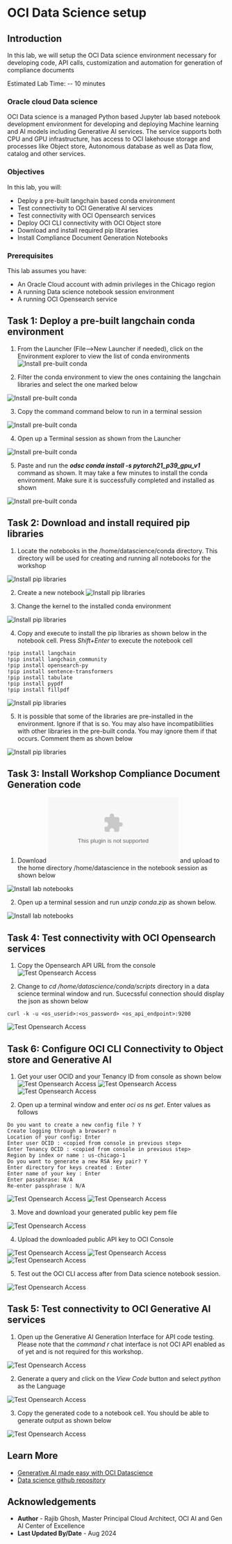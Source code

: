# OCI Data Science setup

## Introduction

In this lab, we will setup the OCI Data science environment necessary for developing code, API calls, customization and automation for generation of compliance documents

Estimated Lab Time: -- 10 minutes

### Oracle cloud Data science

OCI Data science is a managed Python based Jupyter lab based notebook development environment for developing and deploying Machine learning and AI models including Generative AI services. The service supports both CPU and GPU infrastructure, has access to OCI lakehouse storage and processes like Object store, Autonomous database as well as Data flow, catalog and other services.  

### Objectives

In this lab, you will:

* Deploy a pre-built langchain based conda environment
* Test connectivity to OCI Generative AI services
* Test connectivity with OCI Opensearch services
* Deploy OCI CLI connectivity with OCI Object store
* Download and install required pip libraries
* Install Compliance Document Generation Notebooks

### Prerequisites

This lab assumes you have:

* An Oracle Cloud account with admin privileges in the Chicago region
* A running Data science notebook session environment
* A running OCI Opensearch service



## Task 1: Deploy a pre-built langchain conda environment

1. From the Launcher (File-->New Launcher if needed), click on the Environment explorer to view the list of conda environments
  ![Install pre-built conda](images/LAB3-DS-CND-1.png)

2. Filter the conda environment to view the ones containing the langchain libraries and select the one marked below

  ![Install pre-built conda](images/LAB3-DS-CND-2.png)

3. Copy the command command below to run in a terminal session

  ![Install pre-built conda](images/LAB3-DS-CND-2-1.png)

4. Open up a Terminal session as shown from the Launcher

  ![Install pre-built conda](images/LAB3-DS-CND-3.png)

5. Paste and run the ***odsc conda install -s pytorch21_p39_gpu_v1*** command as shown. It may take a few minutes to install the conda environment. Make sure it is successfully completed and installed as shown

  ![Install pre-built conda](images/LAB3-DS-CND-4.png)

## Task 2: Download and install required pip libraries

1. Locate the notebooks in the /home/datascience/conda directory. This directory will be used for creating and running all notebooks for the workshop

  ![Install pip libraries](images/LAB3-DS-NOTE-1.png)

2. Create a new notebook
  ![Install pip libraries](images/LAB3-DS-NOTE-2.png)

3. Change the kernel to the installed conda environment

  ![Install pip libraries](images/LAB3-DS-NOTE-3.png)

4. Copy and execute to install the pip libraries as shown below in the notebook cell. Press *Shift+Enter* to execute the notebook cell

```
!pip install langchain
!pip install langchain_community
!pip install opensearch-py
!pip install sentence-transformers
!pip install tabulate
!pip install pypdf
!pip install fillpdf
```

  ![Install pip libraries](images/LAB3-DS-NOTE-4.png)

5. It is possible that some of the libraries are pre-installed in the environment. Ignore if that is so. You may also have incompatibilities with other libraries in the pre-built conda. You may ignore them if that occurs. Comment them as shown below

  ![Install pip libraries](images/LAB3-DS-NOTE-5.png)

## Task 3: Install Workshop Compliance Document Generation code

1. Download ![LAB-2 Conda zip](files/conda.zip) and upload to the home directory /home/datascience in the notebook session as shown below 

  ![Install lab notebooks](images/LAB3-DS-NOTE-6.png)

2. Open up a terminal session and run *unzip conda.zip* as shown below.

  ![Install lab notebooks](images/LAB3-DS-NOTE-7.png)

## Task 4: Test connectivity with OCI Opensearch services

1. Copy the Opensearch API URL from the console
  ![Test Opensearch Access](images/LAB3-DS-OS-1.png)

2. Change to *cd /home/datascience/conda/scripts* directory in a data science terminal window and run. Sucecssful connection should display the json as shown below
```
curl -k -u <os_userid>:<os_password> <os_api_endpoint>:9200
```

  ![Test Opensearch Access](images/LAB2-DS-OS-2.png)

## Task 6: Configure OCI CLI Connectivity to Object store and Generative AI

1. Get your user OCID and your Tenancy ID from console as shown below
  ![Test Opensearch Access](images/LAB3-DS-CLI-1.png)
  ![Test Opensearch Access](images/LAB3-DS-CLI-2.png)
  ![Test Opensearch Access](images/LAB3-DS-CLI-3.png)

2. Open up a terminal window and enter *oci os ns get*. Enter values as follows
```
Do you want to create a new config file ? Y
Create logging through a browser? n
Location of your config: Enter
Enter user OCID : <copied from console in previous step>
Enter Tenancy OCID : <copied from console in previous step>
Region by index or name : us-chicago-1
Do you want to generate a new RSA key pair? Y
Enter directory for keys created : Enter
Enter name of your key : Enter
Enter passphrase: N/A
Re-enter passphrase : N/A
```

  ![Test Opensearch Access](images/LAB3-DS-CLI-4.png)
  ![Test Opensearch Access](images/LAB3-DS-CLI-5.png)  

3. Move and download your generated public key pem file

  ![Test Opensearch Access](images/LAB3-DS-CLI-7.png)

4. Upload the downloaded public API key to OCI Console  

  ![Test Opensearch Access](images/LAB3-DS-CLI-8.png)
  ![Test Opensearch Access](images/LAB3-DS-CLI-9.png)
  ![Test Opensearch Access](images/LAB3-DS-CLI-10.png)

5. Test out the OCI CLI access after from Data science notebook session.

  ![Test Opensearch Access](images/LAB3-DS-CLI-11.png)

## Task 5: Test connectivity to OCI Generative AI services

1. Open up the Generative AI Generation Interface for API code testing. Please note that the *command r* chat interface is not OCI API enabled as of yet and is not required for this workshop. 

  ![Test Opensearch Access](images/LAB3-DS-GAI-1.png)

2. Generate a query and click on the *View Code* button and select *python* as the Language

  ![Test Opensearch Access](images/LAB3-DS-GAI-2.png)

3. Copy the generated code to a notebook cell. You should be able to generate output as shown below

  ![Test Opensearch Access](images/LAB3-DS-GAI-3.png)

## Learn More

* [Generative AI made easy with OCI Datascience](https://www.oracle.com/artificial-intelligence/generative-ai/generative-ai-service/)
* [Data science github repository](https://github.com/oracle-samples/oci-data-science-ai-samples/tree/main/ai-quick-actions)

## Acknowledgements

* **Author** - Rajib Ghosh, Master Principal Cloud Architect, OCI AI and Gen AI Center of Excellence
* **Last Updated By/Date** - Aug 2024
